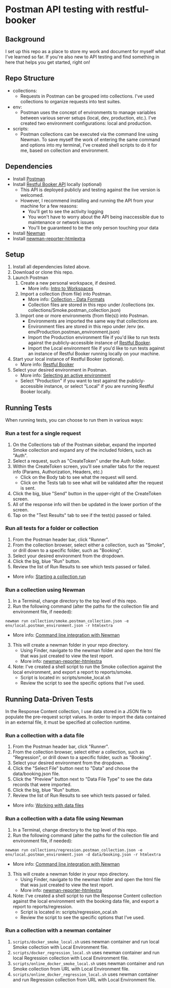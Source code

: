 # Postman API testing with restful-booker

## Background

I set up this repo as a place to store my work and document for myself what I've learned so far. If you're also new to API testing and find something in here that helps you get started, right on!

## Repo Structure
- collections: 
  - Requests in Postman can be grouped into collections. I've used collections to organize requests into test suites.
- env: 
  - Postman uses the concept of environments to manage variables between various server setups (local, dev, production, etc.). I've created two environment configurations: local and production.
- scripts: 
  - Postman collections can be executed via the command line using Newman. To save myself the work of entering the same command and options into my terminal, I've created shell scripts to do it for me, based on collection and environment.

## Dependencies

- Install [Postman](https://www.getpostman.com/)
- Install [Restful Booker API](https://github.com/mwinteringham/restful-booker) locally (optional)
  - This API is deployed publicly and testing against the live version is welcomed. 
  - However, I recommend installing and running the API from your machine for a few reasons:
    - You'll get to see the activity logging
    - You won't have to worry about the API being inaccessible due to maintenance or network issues
    - You'll be guaranteed to be the only person touching your data
- Install [Newman](https://github.com/postmanlabs/newman)
- Install [newman-reporter-htmlextra](https://github.com/DannyDainton/newman-reporter-htmlextra)

## Setup

1) Install all dependencies listed above.
2) Download or clone this repo.
3) Launch Postman
   1) Create a new personal workspace, if desired.
      - More info: [Intro to Workspaces](https://learning.getpostman.com/docs/postman/workspaces/intro_to_workspaces)
   2) Import a collection (from file) into Postman.
      - More info: [Collection - Data Formats](https://learning.getpostman.com/docs/postman/collections/data_formats/#importing-postman-data)
      - Collection files are stored in this repo under /collections (ex. collections/Smoke.postman_collection.json)
   3) Import one or more environments (from file(s)) into Postman.
      - Environments are imported the same way that collections are.
      - Environment files are stored in this repo under /env (ex. env/Production.postman_environment.json)
      - Import the Production environment file if you'd like to run tests against the publicly-accessible instance of [Restful Booker](https://restful-booker.herokuapp.com).
      - Import the Local environment file if you'd like to run tests against an instance of Restful Booker running locally on your machine.
4) Start your local instance of Restful Booker (optional).
   - More info: [Restful Booker](https://github.com/mwinteringham/restful-booker)
5) Select your desired environment in Postman.
   - More info: [Selecting an active environment](https://learning.getpostman.com/docs/postman/environments_and_globals/manage_environments/#selecting-an-active-environment)
   - Select "Production" if you want to test against the publicly-accessible instance, or select "Local" if you are running Restful Booker locally.


## Running Tests

When running tests, you can choose to run them in various ways:

### Run a test for a single request

1) On the Collections tab of the Postman sidebar, expand the imported Smoke collection and expand any of the included folders, such as "Auth".
2) Select a request, such as "CreateToken" under the Auth folder.
3) Within the CreateToken screen, you'll see smaller tabs for the request info (Params, Authorization, Headers, etc.)
   - Click on the Body tab to see what the request will send.
   - Click on the Tests tab to see what will be validated after the request is sent.
4) Click the big, blue "Send" button in the upper-right of the CreateToken screen.
5) All of the response info will then be updated in the lower portion of the screen.
6) Tap on the "Test Results" tab to see if the test(s) passed or failed. 

### Run all tests for a folder or collection

1) From the Postman header bar, click "Runner".
2) From the collection browser, select either a collection, such as "Smoke", or drill down to a specific folder, such as "Booking".
3) Select your desired environment from the dropdown.
4) Click the big, blue "Run" button.
5) Review the list of Run Results to see which tests passed or failed.
- More info: [Starting a collection run](https://learning.getpostman.com/docs/postman/collection_runs/starting_a_collection_run/)

### Run a collection using Newman

1) In a Terminal, change directory to the top level of this repo.
2) Run the following command (alter the paths for the collection file and environment file, if needed):
```console
newman run collection/smoke.postman_collection.json -e env/local.postman_environment.json -r htmlextra
```
   - More info: [Command line integration with Newman](https://learning.getpostman.com/docs/postman/collection_runs/command_line_integration_with_newman/)
3) This will create a newman folder in your repo directory.
   - Using Finder, navigate to the newman folder and open the html file that was just created to view the test report.
    - More info: [newman-reporter-htmlextra](https://github.com/DannyDainton/newman-reporter-htmlextra)
4) Note: I've created a shell script to run the Smoke collection against the local environment, and export a report to reports/smoke.
   - Script is located in: scripts/smoke_local.sh
   - Review the script to see the specific options that I've used.

## Running Data-Driven Tests

In the Response Content collection, I use data stored in a JSON file to populate the pre-request script values. In order to import the data contained in an external file, it must be specified at collection runtime.

### Run a collection with a data file

1) From the Postman header bar, click "Runner".
2) From the collection browser, select either a collection, such as "Regression", or drill down to a specific folder, such as "Booking".
3) Select your desired environment from the dropdown.
4) Click the "Select File" button next to "Data" and choose the data/booking.json file.
5) Click the "Preview" button next to "Data File Type" to see the data records that were imported.
6) Click the big, blue "Run" button.
7) Review the list of Run Results to see which tests passed or failed.
- More info: [Working with data files](https://learning.getpostman.com/docs/postman/collection_runs/working_with_data_files)

### Run a collection with a data file using Newman

1) In a Terminal, change directory to the top level of this repo.
2) Run the following command (alter the paths for the collection file and environment file, if needed):
```console
newman run collections/regression.postman_collection.json -e env/local.postman_environment.json -d data/booking.json -r htmlextra
```
   - More info: [Command line integration with Newman](https://learning.getpostman.com/docs/postman/collection_runs/command_line_integration_with_newman/)
3) This will create a newman folder in your repo directory.
   - Using Finder, navigate to the newman folder and open the html file that was just created to view the test report.
    - More info: [newman-reporter-htmlextra](https://github.com/DannyDainton/newman-reporter-htmlextra)
4) Note: I've created a shell script to run the Response Content collection against the local environment with the booking data file, and export a report to reports/regression.
   - Script is located in: scripts/regression_ocal.sh
   - Review the script to see the specific options that I've used.

### Run a collection with a newman container

1) `scripts/docker_smoke_local.sh` uses newman container and run local Smoke collection with Local Environment file.
2) `scripts/docker_regression_local.sh` uses newman container and run local Regression collection with Local Environment file.
3) `scripts/online_docker_smoke_local.sh` uses newman container and run Smoke collection from URL with Local Environment file.
4) `scripts/online_docker_regression_local.sh` uses newman container and run Regression collection from URL with Local Environment file.